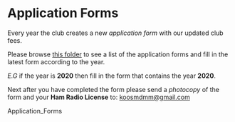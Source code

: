 # Application Forms

Every year the club creates a new *application form* with our updated club fees.

Please browse [this folder](https://github.com/Midlands-Amateur-Radio-Club/Application_Forms/tree/main/Application_Forms) to see a list of the application forms and fill in the latest form according to the year.

*E.G* if the year is **2020** then fill in the form that contains the year **2020**.

Next after you have completed the form please send a *photocopy* of the form and your **Ham Radio License** to: koosmdmm@gmail.com


Application_Forms
